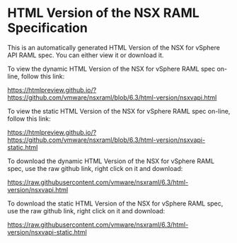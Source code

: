 # HTML Version of the NSX RAML Specification

This is an automatically generated HTML Version of the NSX for vSphere API RAML spec. You can either view it or download it.

To view the dynamic HTML Version of the NSX for vSphere RAML spec on-line, follow this link:

https://htmlpreview.github.io/?https://github.com/vmware/nsxraml/blob/6.3/html-version/nsxvapi.html

To view the static HTML Version of the NSX for vSphere RAML spec on-line, follow this link:

https://htmlpreview.github.io/?https://github.com/vmware/nsxraml/blob/6.3/html-version/nsxvapi-static.html

To download the dynamic HTML Version of the NSX for vSphere RAML spec, use the raw github link, right click on it and download:

https://raw.githubusercontent.com/vmware/nsxraml/6.3/html-version/nsxvapi.html

To download the static HTML Version of the NSX for vSphere RAML spec, use the raw github link, right click on it and download:

https://raw.githubusercontent.com/vmware/nsxraml/6.3/html-version/nsxvapi-static.html
